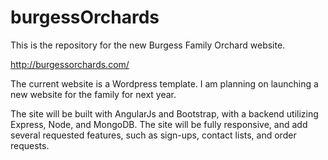 # burgessOrchards

This is the repository for the new Burgess Family Orchard website.

http://burgessorchards.com/

The current website is a Wordpress template. I am planning on launching a new website for the family for next year.

The site will be built with AngularJs and Bootstrap, with a backend utilizing Express, Node, and MongoDB. The site will be fully responsive, and add several requested features, such as sign-ups, contact lists, and order requests. 
